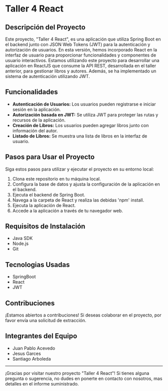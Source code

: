 # Taller 4 React

## Descripción del Proyecto

Este proyecto, "Taller 4 React", es una aplicación que utiliza Spring Boot en el backend junto con JSON Web Tokens (JWT) para la autenticación y autorización de usuarios. En esta versión, hemos incorporado React en la interfaz de usuario para proporcionar funcionalidades y componentes de usuario interactivos. Estamos utilizando este proyecto para desarrollar una aplicación en ReactJS que consume la API REST, desarrollada en el taller anterior, para gestionar libros y autores. Además, se ha implementado un sistema de autenticación utilizando JWT.

## Funcionalidades

- **Autenticación de Usuarios:** Los usuarios pueden registrarse e iniciar sesión en la aplicación.
- **Autorización basada en JWT:** Se utiliza JWT para proteger las rutas y recursos de la aplicación.
- **Creación de Libros:** Los usuarios pueden agregar libros junto con información del autor.
- **Listado de Libros:** Se muestra una lista de libros en la interfaz de usuario.

## Pasos para Usar el Proyecto

Siga estos pasos para utilizar y ejecutar el proyecto en su entorno local:

1. Clona este repositorio en tu máquina local.
2. Configura la base de datos y ajusta la configuración de la aplicación en el backend.
3. Ejecuta el backend de Spring Boot.
4. Navega a la carpeta de React y realiza las debidas 'npm' install.
5. Ejecuta la aplicación de React.
6. Accede a la aplicación a través de tu navegador web.

## Requisitos de Instalación

- Java SDK
- Node.js
- Git

## Tecnologias Usadas
- SpringBoot
- React
- JWT

## Contribuciones

¡Estamos abiertos a contribuciones! Si deseas colaborar en el proyecto, por favor envía una solicitud de extracción.

## Integrantes del Equipo

- Juan Pablo Acevedo
- Jesus Garces
- Santiago Arboleda

---

¡Gracias por visitar nuestro proyecto "Taller 4 React"! Si tienes alguna pregunta o sugerencia, no dudes en ponerte en contacto con nosotros, mas detalles en el informe suministrado.
